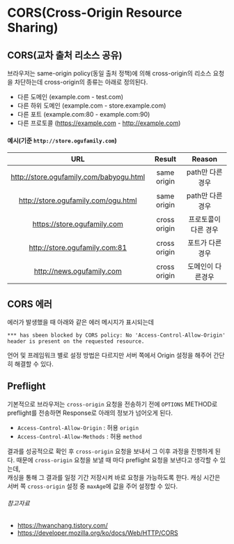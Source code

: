# CORS(Cross-Origin Resource Sharing)

## CORS(교차 출처 리소스 공유)

브라우저는 same-origin policy(동일 출처 정책)에 의해 cross-origin의 리소스 요청을 차단하는데 cross-origin의 종류는 아래로 정의된다.

- 다른 도메인 (example.com - test.com)
- 다른 하위 도메인 (example.com - store.example.com)
- 다른 포트 (example.com:80 - example.com:90)
- 다른 프로토콜 (https://example.com - http://example.com)

#### 예시(기준 `http://store.ogufamily.com`)

|                    URL                    |    Result    |   Reason    |
|:-----------------------------------------:|:------------:|:-----------:|
|  http://store.ogufamily.com/babyogu.html  | same origin  | path만 다른경우  |
|    http://store.ogufamily.com/ogu.html    | same origin  | path만 다른경우  |
|        https://store.ogufamily.com        | cross origin | 프로토콜이 다른 경우 |
|       http://store.ogufamily.com:81       | cross origin |  포트가 다른경우   |
|         http://news.ogufamily.com         | cross origin |  도메인이 다른경우  |

## CORS 에러

에러가 발생했을 때 아래와 같은 에러 메시지가 표시되는데

```shell
*** has sbeen blocked by CORS policy: No 'Access-Control-Allow-Origin' header is present on the requested resource.
```

언어 및 프레임워크 별로 설정 방법은 다르지만 서버 쪽에서 Origin 설정을 해주어 간단히 해결할 수 있다.

## Preflight

기본적으로 브라우저는 `cross-origin` 요청을 전송하기 전에 `OPTIONS` METHOD로 preflight를 전송하면 Response로 아래의 정보가 넘어오게 된다.

- `Access-Control-Allow-Origin` : 허용 `origin`
- `Access-Control-Allow-Methods` : 허용 `method`

결과를 성공적으로 확인 후 `cross-origin` 요청을 보내서 그 이후 과정을 진행하게 된다. 때문에 `cross-origin` 요청을 보낼 때 마다 preflight 요청을 보낸다고 생각할 수 있는데,  
캐싱을 통해 그 결과를 일정 기간 저장시켜 바로 요청을 가능하도록 한다. 캐싱 시간은 서버 쪽 `cross-origin` 설정 중 `maxAge`에 값을 주어 설정할 수 있다.

###### 참고자료

- https://hwanchang.tistory.com/
- https://developer.mozilla.org/ko/docs/Web/HTTP/CORS